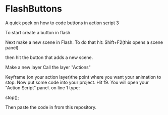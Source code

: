 # FlashButtons
A quick peek on how to code buttons in action script 3

To start create a button in flash.

Next make a new scene in Flash.
To do that hit:
Shift+F2(this opens a scene panel)

then hit the button that adds a new scene.


Make a new layer
Call the layer "Actions"

Keyframe (on your action layer)the point where you want your animation to stop.
Now put some code into your project. 
Hit f9.
You will open your "Action Script" panel.
on line 1 type:

stop();

Then paste the code in from this repository.

